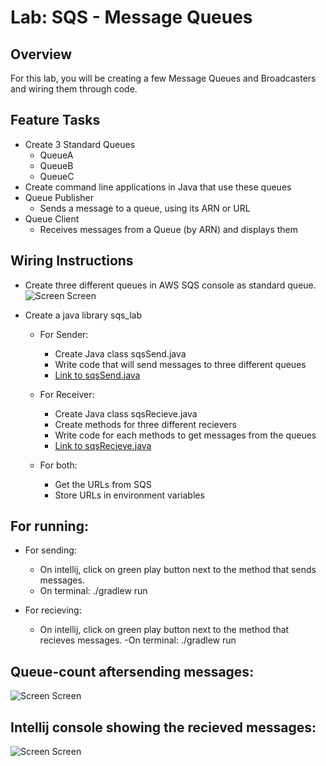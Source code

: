 # Lab: SQS - Message Queues

## Overview
   For this lab, you will be creating a few Message Queues and Broadcasters and wiring them through code.

## Feature Tasks
   - Create 3 Standard Queues
        - QueueA
        - QueueB
        - QueueC
   - Create command line applications in Java that use these queues
   - Queue Publisher
        - Sends a message to a queue, using its ARN or URL
   - Queue Client
        - Receives messages from a Queue (by ARN) and displays them


## Wiring Instructions

- Create three different queues in AWS SQS console as standard queue.
![Screen Screen]()

- Create a java library sqs_lab
    - For Sender:
        - Create Java class sqsSend.java
        - Write code that will send messages to three different queues
        - [Link to sqsSend.java]()

    - For Receiver:
        - Create Java class sqsRecieve.java
        - Create methods for three different recievers
        - Write code for each methods to get messages from the queues
        - [Link to sqsRecieve.java]()

    - For both:
        - Get the URLs from SQS
        - Store URLs in environment variables

## For running:
- For sending:
    - On intellij, click on green play button next to the method that sends messages.
    - On terminal: ./gradlew run

- For recieving:
     - On intellij, click on green play button next to the method that recieves messages.
          -On terminal:  ./gradlew run

## Queue-count aftersending messages:
![Screen Screen]()

## Intellij console showing the recieved messages:
![Screen Screen]()


